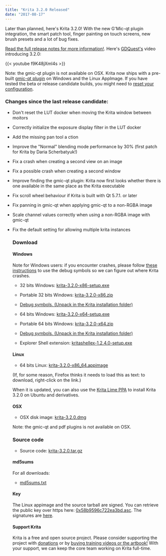 ```yaml
---
title: "Krita 3.2.0 Released"
date: "2017-08-17"
---
```


Later than planned, here's Krita 3.2.0! With the new G'Mic-qt plugin integration, the smart patch tool, finger painting on touch screens, new brush presets and a lot of bug fixes.

[Read the full release notes for more information!](/release-notes-for-krita-3-2/). Here's [GDQuest's](http://gdquest.com/) video introducing 3.2.0:

{{< youtube f9K48jXml4s >}}

Note: the gmic-qt plugin is not available on OSX. Krita now ships with a pre-built [gmic-qt plugin](https://github.com/c-koi/gmic-qt) on Windows and the Linux AppImage. If you have tested the beta or release candidate builds, you might need to [reset your configuration](https://docs.krita.org/KritaFAQ#Resetting_Krita_configuration).

### Changes since the last release candidate:

- Don't reset the LUT docker when moving the Krita window between moitors
- Correctly initialize the exposure display filter in the LUT docker
- Add the missing pan tool a ction
- Improve the "Normal" blending mode performance by 30% (first patch for Krita by Daria Scherbatyuk!)
- Fix a crash when creating a second view on an image
- Fix a possible crash when creating a second window
- Improve finding the gmic-qt plugin: Krita now first looks whether there is one available in the same place as the Krita executable
- Fix scroll wheel behaviour if Krita is built with Qt 5.7.1. or later
- Fix panning in gmic-qt when applying gmic-qt to a non-RGBA image
- Scale channel values correctly when using a non-RGBA image with gmic-qt
- Fix the default setting for allowing multiple krita instances
    
    ### Download
    
    #### Windows
    
    Note for Windows users: if you encounter crashes, please follow [these instructions](https://docs.krita.org/Dr._Mingw_debugger) to use the debug symbols so we can figure out where Krita crashes.
    
    - 32 bits Windows: [krita-3.2.0-x86-setup.exe](https://download.kde.org/stable/krita/3.2.0/krita-3.2.0-x86-setup.exe)
    - Portable 32 bits Windows: [krita-3.2.0-x86.zip](https://download.kde.org/stable/krita/3.2.0/krita-3.2.0-x86.zip)
    - [Debug symbols. (Unpack in the Krita installation folder)](https://download.kde.org/stable/krita/3.2.0/krita-3.2.0-x86-dbg.zip)
    
    - 64 bits Windows: [krita-3.2.0-x64-setup.exe](https://download.kde.org/stable/krita/3.2.0/krita-3.2.0-x64-setup.exe)
    - Portable 64 bits Windows: [krita-3.2.0-x64.zip](https://download.kde.org/stable/krita/3.2.0/krita-3.2.0-x64.zip)
    - [Debug symbols. (Unpack in the Krita installation folder)](https://download.kde.org/stable/krita/3.2.0/krita-3.2.0-x64-dbg.zip)
    
    - Explorer Shell extension: [kritashellex-1.2.4.0-setup.exe](https://download.kde.org/stable/krita/KritaShellExtension-v1.2.4-setup.exe)
    
    #### Linux
    
    - 64 bits Linux: [krita-3.2.0-x86_64.appimage](https://download.kde.org/stable/krita/3.2.0/krita-3.2.0-x86_64.appimage)
    
    (If, for some reason, Firefox thinks it needs to load this as text: to download, right-click on the link.)
    
    When it is updated, you can also use the [Krita Lime PPA](https://launchpad.net/%7Ekritalime/+archive/ubuntu/ppa) to install Krita 3.2.0 on Ubuntu and derivatives.
    
    #### OSX
    
    - OSX disk image: [krita-3.2.0.dmg](https://download.kde.org/stable/krita/3.2.0/krita-3.2.0.dmg)
    
    Note: the gmic-qt and pdf plugins is not available on OSX.
    
    ### Source code
    
    - Source code: [krita-3.2.0.tar.gz](https://download.kde.org/stable/krita/3.2.0/krita-3.2.0.tar.gz)
    
    #### md5sums
    
    For all downloads:
    
    - [md5sums.txt](https://download.kde.org/stable/krita/3.2.0/md5sums.txt)
    
    #### Key
    
    The Linux appimage and the source tarball are signed. You can retrieve the public key over https here: [0x58b9596c722ea3bd.asc](https://share.kde.org/index.php/s/fJ99V5mZvuyD0z8). The signatures are [here](http://download.kde.org/stable/krita/3.2.0/).
    
    #### Support Krita
    
    Krita is a free and open source project. Please consider supporting the project with [donations](/support-us/donations/) or by [buying training videos or the artbook!](/support-us/shop) With your support, we can keep the core team working on Krita full-time.
